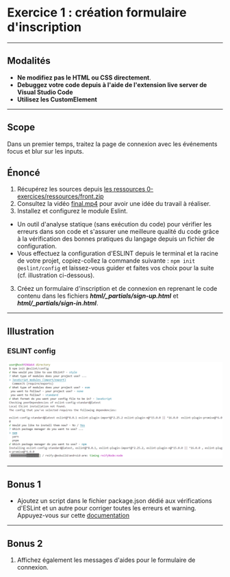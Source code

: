 # Exercice 1 : création formulaire d'inscription

---

## Modalités

- **Ne modifiez pas le HTML ou CSS directement**.
- **Debuggez votre code depuis à l'aide de l'extension live server de Visual Studio Code**
- **Utilisez les CustomElement**

---

## Scope

Dans un premier temps, traitez la page de connexion avec les événements focus et blur sur les inputs.

## Énoncé

1. Récupérez les sources depuis [les ressources 0-exercices/ressources/front.zip](./ressources/front.zip)
2. Consultez la vidéo [final.mp4](./ressources/videos/final.mp4) pour avoir une idée du travail à réaliser.
3. Installez et configurez le module Eslint.
- Un outil d'analyse statique (sans exécution du code) pour vérifier les erreurs dans son code et s'assurer une meilleure qualité du code grâce à la vérification des bonnes pratiques du langage depuis un fichier de configuration.
- Vous effectuez la configuration d'ESLINT depuis le terminal et la racine de votre projet, copiez-collez la commande suivante : `npm init @eslint/config` et laissez-vous guider et faites vos choix pour la suite (cf. illustration ci-dessous).
3. Créez un formulaire d'inscription et de connexion en reprenant le code contenu dans les fichiers ***html/_partials/sign-up.html*** et ***html/_partials/sign-in.html***.

---

## Illustration

### ESLINT config

![eslint](./ressources/img/eslint.png)

---

## Bonus 1

- Ajoutez un script dans le fichier package.json dédié aux vérifications d'ESLint et un autre pour corriger toutes les erreurs et warning.
Appuyez-vous sur cette [documentation](https://eslint.org/docs/latest/use/command-line-interface) 

---

## Bonus 2

1. Affichez également les messages d'aides pour le formulaire de connexion.
